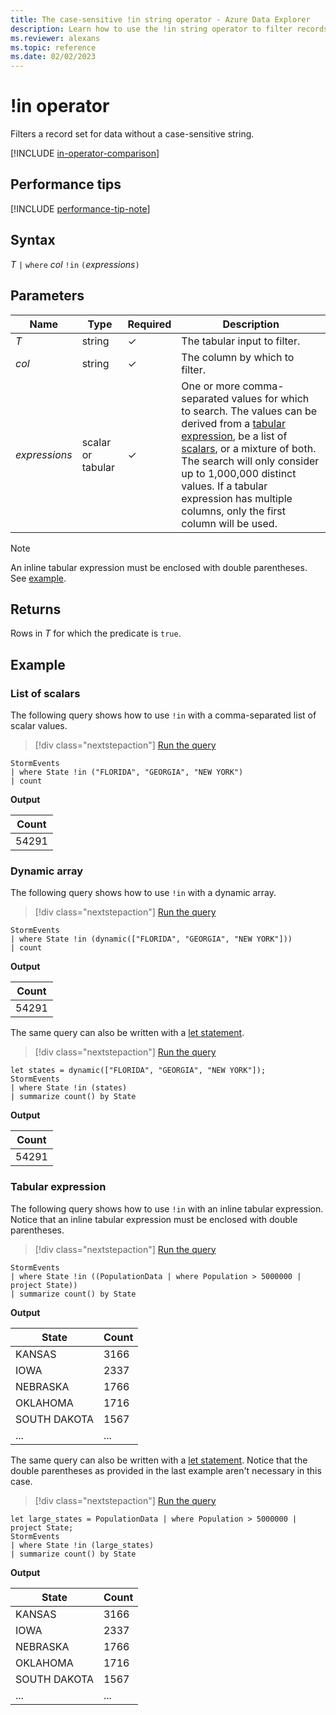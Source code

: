 ```yaml
---
title: The case-sensitive !in string operator - Azure Data Explorer
description: Learn how to use the !in string operator to filter records for data without a case-sensitive string.
ms.reviewer: alexans
ms.topic: reference
ms.date: 02/02/2023
---
```

# !in operator

Filters a record set for data without a case-sensitive string.

[!INCLUDE [in-operator-comparison](../../includes/in-operator-comparison.md)]

## Performance tips

[!INCLUDE [performance-tip-note](../../includes/performance-tip-note.md)]

## Syntax

*T* `|` `where` *col* `!in` `(`*expressions*`)`

## Parameters

| Name | Type | Required | Description |
|--|--|--|--|
| *T* | string | &check; | The tabular input to filter.|
| *col* | string | &check; | The column by which to filter.|
| *expressions* | scalar or tabular | &check; | One or more comma-separated values for which to search. The values can be derived from a [tabular expression](tabularexpressionstatements.md), be a list of [scalars](scalar-data-types/index.md), or a mixture of both. The search will only consider up to 1,000,000 distinct values. If a tabular expression has multiple columns, only the first column will be used.|

> [!NOTE]
> An inline tabular expression must be enclosed with double parentheses. See [example](#tabular-expression).

## Returns

Rows in *T* for which the predicate is `true`.

## Example

### List of scalars

The following query shows how to use `!in` with a comma-separated list of scalar values.

> [!div class="nextstepaction"]
> <a href="https://dataexplorer.azure.com/clusters/help/databases/Samples?query=H4sIAAAAAAAAAwsuyS/KdS1LzSspVuCqUSjPSC1KVQguSSxJVVDMzFPQUHLz8Q/ydHFU0lFQcnf1D3L3BDP9XMMVIv2DvJU0QbqS80vzSgDNxq+9SgAAAA==" target="_blank">Run the query</a>

```kusto
StormEvents 
| where State !in ("FLORIDA", "GEORGIA", "NEW YORK") 
| count
```

**Output**

|Count|
|---|
|54291|

### Dynamic array

The following query shows how to use `!in` with a dynamic array.

> [!div class="nextstepaction"]
> <a href="https://dataexplorer.azure.com/clusters/help/databases/Samples?query=H4sIAAAAAAAAAwsuyS/KdS1LzSspVuCqUSjPSC1KVQguSSxJVVDMzFPQSKnMS8zNTNaIVnLz8Q/ydHFU0lFQcnf1D3L3BDP9XMMVIv2DvJViNTVBBiTnl+aVAAD4lvyYVQAAAA==" target="_blank">Run the query</a>

```kusto
StormEvents 
| where State !in (dynamic(["FLORIDA", "GEORGIA", "NEW YORK"])) 
| count
```

**Output**

|Count|
|---|
|54291|  

The same query can also be written with a [let statement](letstatement.md).

> [!div class="nextstepaction"]
> <a href="https://dataexplorer.azure.com/clusters/help/databases/Samples?query=H4sIAAAAAAAAA8tJLVEoLkksSS1WsFVIqcxLzM1M1ohWcvPxD/J0cVTSUVByd/UPcvcEM/1cwxUi/YO8lWI1rbmCS/KLcl3LUvNKihW4ahTKM1KLUhWCQUYpKGbmKWhATNUEShWX5uYmFmVWpSok55fmlWhoKiRVQlQCAKFqvAF+AAAA" target="_blank">Run the query</a>

```kusto
let states = dynamic(["FLORIDA", "GEORGIA", "NEW YORK"]);
StormEvents 
| where State !in (states)
| summarize count() by State
```

**Output**

|Count|
|---|
|54291|

### Tabular expression

The following query shows how to use `!in` with an inline tabular expression. Notice that an inline tabular expression must be enclosed with double parentheses.

> [!div class="nextstepaction"]
> <a href="https://dataexplorer.azure.com/clusters/help/databases/Samples?query=H4sIAAAAAAAAAwsuyS/KdS1LzSspVuCqUSjPSC1KVQguSSxJVVDMzFPQ0AjILyjNSSzJzM9zSSxJVIApQQgr2CmYGoABULKgKD8rNbkEYoKmJtDE4tLc3MSizKpUheT80rwSDU2FpEqINABw+yCTewAAAA==" target="_blank">Run the query</a>

```kusto
StormEvents 
| where State !in ((PopulationData | where Population > 5000000 | project State))
| summarize count() by State
```

**Output**

|State|Count|
|--|--|
|KANSAS|3166|
|IOWA|2337|
|NEBRASKA|1766|
|OKLAHOMA|1716|
|SOUTH DAKOTA|1567|
|...|...|

The same query can also be written with a [let statement](letstatement.md). Notice that the double parentheses as provided in the last example aren't necessary in this case.

> [!div class="nextstepaction"]
> <a href="https://dataexplorer.azure.com/clusters/help/databases/Samples?query=H4sIAAAAAAAAA02NvQrCQBCE+zzF2CWdjZXEKvZCHkDWsCQnd7dhby+i+PD5ESFTznwf49ngSXu+JyPjhBo3GbMncxIbMsIXr4GVdzUuOB23LOOo8uTO0K76uWhNNFwnjpZQ/NVtw8FFlPuvagFSDoHUfRid5Ghlhcf7x89eufmimgAAAA==" target="_blank">Run the query</a>

```kusto
let large_states = PopulationData | where Population > 5000000 | project State;
StormEvents 
| where State !in (large_states)
| summarize count() by State
```

**Output**

|State|Count|
|--|--|
|KANSAS|3166|
|IOWA|2337|
|NEBRASKA|1766|
|OKLAHOMA|1716|
|SOUTH DAKOTA|1567|
|...|...|
